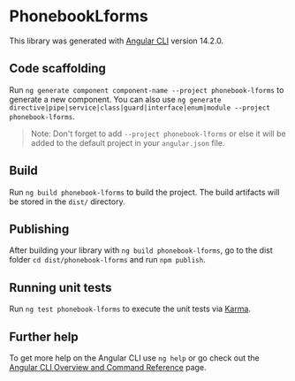# PhonebookLforms

This library was generated with [Angular CLI](https://github.com/angular/angular-cli) version 14.2.0.

## Code scaffolding

Run `ng generate component component-name --project phonebook-lforms` to generate a new component. You can also use `ng generate directive|pipe|service|class|guard|interface|enum|module --project phonebook-lforms`.
> Note: Don't forget to add `--project phonebook-lforms` or else it will be added to the default project in your `angular.json` file. 

## Build

Run `ng build phonebook-lforms` to build the project. The build artifacts will be stored in the `dist/` directory.

## Publishing

After building your library with `ng build phonebook-lforms`, go to the dist folder `cd dist/phonebook-lforms` and run `npm publish`.

## Running unit tests

Run `ng test phonebook-lforms` to execute the unit tests via [Karma](https://karma-runner.github.io).

## Further help

To get more help on the Angular CLI use `ng help` or go check out the [Angular CLI Overview and Command Reference](https://angular.io/cli) page.
